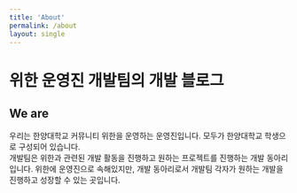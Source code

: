 ```yaml
---
title: 'About'
permalink: /about
layout: single
---
```


# 위한 운영진 개발팀의 개발 블로그

## We are

우리는 한양대학교 커뮤니티 위한을 운영하는 운영진입니다. 모두가 한양대학교 학생으로 구성되어 있습니다.  
개발팀은 위한과 관련된 개발 활동을 진행하고 원하는 프로젝트를 진행하는 개발 동아리 입니다. 위한에 운영진으로 속해있지만, 개발 동아리로서 개발팀 각자가 원하는 개발을 진행하고 성장할 수 있는 곳입니다.
